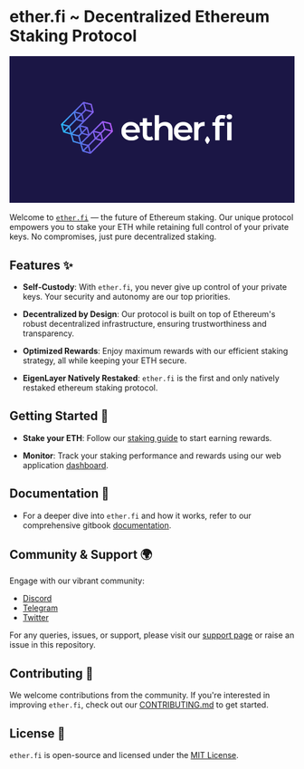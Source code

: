 # ether.fi ~ Decentralized Ethereum Staking Protocol

![Etherfi Logo](https://github.com/GadzeFinance/Image-Hosting/blob/main/Etherfi-Logo.png)

Welcome to [`ether.fi`](https://ether.fi/) — the future of Ethereum staking. Our unique protocol empowers you to stake your ETH while retaining full control of your private keys. No compromises, just pure decentralized staking.

## Features ✨

- **Self-Custody**: With `ether.fi`, you never give up control of your private keys. Your security and autonomy are our top priorities.
  
- **Decentralized by Design**: Our protocol is built on top of Ethereum's robust decentralized infrastructure, ensuring trustworthiness and transparency.

- **Optimized Rewards**: Enjoy maximum rewards with our efficient staking strategy, all while keeping your ETH secure.

- **EigenLayer Natively Restaked**: `ether.fi` is the first and only natively restaked ethereum staking protocol.

## Getting Started 🚀

- **Stake your ETH**: Follow our [staking guide](https://etherfi.gitbook.io/etherfi/getting-started/stakers-guide) to start earning rewards.

- **Monitor**: Track your staking performance and rewards using our web application [dashboard](https://mainnet.ether.fi/dashboard).

## Documentation 📖
- For a deeper dive into `ether.fi` and how it works, refer to our comprehensive gitbook [documentation](https://etherfi.gitbook.io/etherfi/).

## Community & Support 🌍
Engage with our vibrant community:
- [Discord](https://discord.gg/JunzgEjjG4)
- [Telegram](https://t.me/etherfifam)
- [Twitter](https://twitter.com/ether_fi)

For any queries, issues, or support, please visit our [support page](SUPPORT.md) or raise an issue in this repository.

## Contributing 🤝
We welcome contributions from the community. If you're interested in improving `ether.fi`, check out our [CONTRIBUTING.md](CONTRIBUTING.md) to get started.

## License 📄
`ether.fi` is open-source and licensed under the [MIT License](LICENSE).
